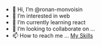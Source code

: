 - 👋 Hi, I’m @ronan-monvoisin
- 👀 I’m interested in web
- 🌱 I’m currently learning react
- 💞️ I’m looking to collaborate on ...
- 📫 How to reach me ...
[My Skills](https://skillicons.dev/icons?i=js,html,css,vue,react,cs,dotnet,git,jquery,java,mysql,nodejs,php,tailwind,wordpress)
<!---
ronan-monvoisin/ronan-monvoisin is a ✨ special ✨ repository because its `README.md` (this file) appears on your GitHub profile.
You can click the Preview link to take a look at your changes.
--->
